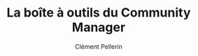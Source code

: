 ---
title: La boîte à outils du Community Manager
slug: boite-a-outils-du-community-manager
author: Clément Pellerin
cover: boite-outils-community-manager.jpeg
summary: L'usage des réseaux sociaux est aujourd'hui indispensable pour toutes les
  entreprises.  Comment trouver de nouveaux clients via les réseaux sociaux et comment
  les fédérer autour de la marque?  Cette boîte à outils propose 54 outils indispensables
  pour recruter, gérer, animer et fidéliser sa communauté.  Entièrement mise à jour,
  cette 2e édition met encore plus l'accent sur les réseaux sociaux les plus importants
  (Facebook, Instagram, Twitter, LinkedIn) pour faciliter leur utilisation.
site: https://www.dunod.com/entreprise-economie/boite-outils-du-community-manager-0
mandatory: false
isbn: 9782100788217
paths:
- "/competences/exprimer"
- "/parcours/strategie-de-communication-numerique-et-design-d-experience"
---